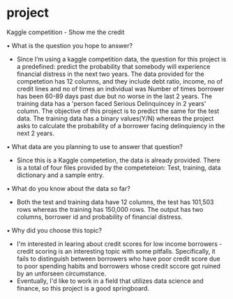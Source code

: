# project
Kaggle competition - Show me the credit 

•	What is the question you hope to answer?
-	Since I’m using a kaggle competition data, the question for this project is a predefined: predict the probability that somebody will experience financial distress in the next two years.   The data provided for the competetion has 12 columns, and they include  debt ratio, income, no of credit lines and no of times an individual was Number of times borrower has been 60-89 days past due but no worse in the last 2 years. The training data has a 'person faced Serious Delinquincey in 2 years' column. The objective of this project is to predict the same for the test data. The training data has a binary values(Y/N) whereas the project asks to calculate the probability of a borrower facing delinquiency in the next 2 years. 

•	What data are you planning to use to answer that question?
- Since this is a Kaggle competetion, the data is already provided. There is a total of four files provided by the competeteion: Test, training, data dictionary and a sample entry. 

•	What do you know about the data so far?
- Both the test and training data have 12 columns, the test has 101,503 rows whereas the training has 150,000 rows. The output has two columns, borrower id and probability of financial distress. 

•	Why did you choose this topic?
- I'm interested in learing about credit scores for low income borrowers - credit scoring is an interesting topic with some pitfalls. Specifically, it fails to distinguish between borrowers who have poor credit score due to poor spending habits and borrowers whose credit sccore got ruined by an unforseen circumstance. 
- Eventually, I'd like to work in a field that utilizes data science and finance, so this project is a good springboard. 
